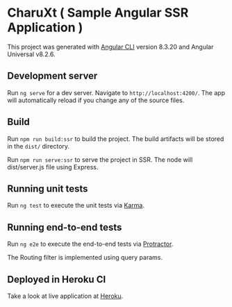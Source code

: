 # CharuXt ( Sample Angular SSR Application )

This project was generated with [Angular CLI](https://github.com/angular/angular-cli) version 8.3.20 and Angular Universal v8.2.6.

## Development server

Run `ng serve` for a dev server. Navigate to `http://localhost:4200/`. The app will automatically reload if you change any of the source files.

## Build

Run `npm run build:ssr` to build the project. The build artifacts will be stored in the `dist/` directory.

Run `npm run serve:ssr` to serve the project in SSR. The node will dist/server.js file using Express.

## Running unit tests

Run `ng test` to execute the unit tests via [Karma](https://karma-runner.github.io).

## Running end-to-end tests

Run `ng e2e` to execute the end-to-end tests via [Protractor](http://www.protractortest.org/).

The Routing filter is implemented using query params.

## Deployed in Heroku CI

Take a look at live application at [Heroku](https://charu-spacex.herokuapp.com/).
